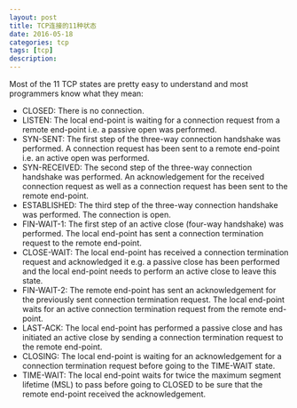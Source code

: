 ```yaml
---
layout: post
title: TCP连接的11种状态
date: 2016-05-18
categories: tcp
tags: [tcp]
description: 
---
```


Most of the 11 TCP states are pretty easy to understand and most programmers know what they mean:

* CLOSED: There is no connection.
* LISTEN: The local end-point is waiting for a connection request from a remote end-point i.e. a passive open was performed.
* SYN-SENT: The first step of the three-way connection handshake was performed. A connection request has been sent to a remote end-point i.e. an active open was performed.
* SYN-RECEIVED: The second step of the three-way connection handshake was performed. An acknowledgement for the received connection request as well as a connection request has been sent to the remote end-point.
* ESTABLISHED: The third step of the three-way connection handshake was performed. The connection is open.
* FIN-WAIT-1: The first step of an active close (four-way handshake) was performed. The local end-point has sent a connection termination request to the remote end-point.
* CLOSE-WAIT: The local end-point has received a connection termination request and acknowledged it e.g. a passive close has been performed and the local end-point needs to perform an active close to leave this state.
* FIN-WAIT-2: The remote end-point has sent an acknowledgement for the previously sent connection termination request. The local end-point waits for an active connection termination request from the remote end-point.
* LAST-ACK: The local end-point has performed a passive close and has initiated an active close by sending a connection termination request to the remote end-point.
* CLOSING: The local end-point is waiting for an acknowledgement for a connection termination request before going to the TIME-WAIT state.
* TIME-WAIT: The local end-point waits for twice the maximum segment lifetime (MSL) to pass before going to CLOSED to be sure that the remote end-point received the acknowledgement.